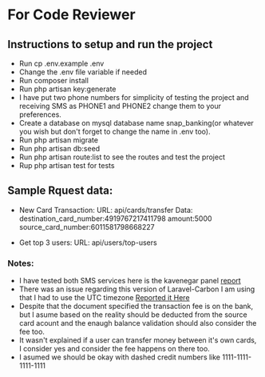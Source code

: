 # For Code Reviewer

## Instructions to setup and run the project

-   Run cp .env.example .env
-   Change the .env file variable if needed
-   Run composer install
-   Run php artisan key:generate
-   I have put two phone numbers for simplicity of testing the project and receiving SMS as PHONE1 and PHONE2 change them to your preferences.
-   Create a database on mysql database name snap_banking(or whatever you wish but don't forget to change the name in .env too).
-   Run php artisan migrate
-   Run php artisan db:seed
-   Run php artisan route:list to see the routes and test the project
-   Rup php artisan test for tests

## Sample Rquest data:

-   New Card Transaction:
    URL:
    api/cards/transfer
    Data:
    destination_card_number:4919767217411798
    amount:5000
    source_card_number:6011581798668227

-   Get top 3 users:
    URL: api/users/top-users

### Notes:

-   I have tested both SMS services here is the kavenegar panel [report](https://prnt.sc/-fUGpvJqBc5f)
-   There was an issue regarding this version of Laravel-Carbon I am using that I had to use the UTC timezone [Reported it Here](https://github.com/laravel/framework/issues/51997)
-   Despite that the document specified the transaction fee is on the bank, but I asume based on the reality should be deducted from the source card acount and the enaugh balance validation should also consider the fee too.
-   It wasn't explained if a user can transfer money between it's own cards, I consider yes and consider the fee happens on there too.
-   I asumed we should be okay with dashed credit numbers like 1111-1111-1111-1111

